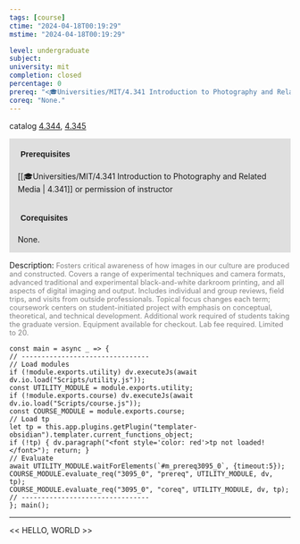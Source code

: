 ```yaml
---
tags: [course]
ctime: "2024-04-18T00:19:29"
mstime: "2024-04-18T00:19:29"

level: undergraduate
subject: 
university: mit
completion: closed
percentage: 0
prereq: "<🎓Universities/MIT/4.341 Introduction to Photography and Related Media> or permission of instructor"
coreq: "None."
---
```


catalog [4.344](http://student.mit.edu/catalog/m4c.html#4.344), [4.345](http://student.mit.edu/catalog/m4c.html#4.345)

<span style="display: block; padding: 15px; background-color: rgb(100, 100, 100, 0.2);"><font id="m_prereq3095_0" style="display: block; font-family: Arial, sans-serif; font-weight: bold; padding: 5px">Prerequisites</font><br><span id="prereq3095_0">[[🎓Universities/MIT/4.341 Introduction to Photography and Related Media | 4.341]] or permission of instructor</span></span>
<span style="display: block; padding: 15px; background-color: rgb(100, 100, 100, 0.2);"><font id="m_coreq3095_0" style="display: block; font-family: Arial, sans-serif; font-weight: bold; padding: 5px">Corequisites</font><br><span id="coreq3095_0">None.</span></span>

<font style="">Description:</font>
<font style="color: grey; font-size: 0.8rem;">Fosters critical awareness of how images in our culture are produced and constructed. Covers a range of experimental techniques and camera formats, advanced traditional and experimental black-and-white darkroom printing, and all aspects of digital imaging and output. Includes individual and group reviews, field trips, and visits from outside professionals. Topical focus changes each term; coursework centers on student-initiated project with emphasis on conceptual, theoretical, and technical development. Additional work required of students taking the graduate version. Equipment available for checkout. Lab fee required. Limited to 20.</font>

```dataviewjs
const main = async _ => {
// --------------------------------
// Load modules
if (!module.exports.utility) dv.executeJs(await dv.io.load("Scripts/utility.js"));
const UTILITY_MODULE = module.exports.utility;
if (!module.exports.course) dv.executeJs(await dv.io.load("Scripts/course.js"));
const COURSE_MODULE = module.exports.course;
// Load tp
let tp = this.app.plugins.getPlugin("templater-obsidian").templater.current_functions_object;
if (!tp) { dv.paragraph("<font style='color: red'>tp not loaded!</font>"); return; }
// Evaluate
await UTILITY_MODULE.waitForElements(`#m_prereq3095_0`, {timeout:5});
COURSE_MODULE.evaluate_req("3095_0", "prereq", UTILITY_MODULE, dv, tp);
COURSE_MODULE.evaluate_req("3095_0", "coreq", UTILITY_MODULE, dv, tp);
// --------------------------------
}; main();
```

---

<< HELLO, WORLD >>
